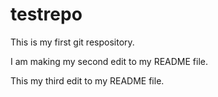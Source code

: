 # testrepo
This is my first git respository.


I am making my second edit to my README file.

This my third edit to my README file.